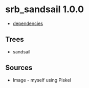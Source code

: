 srb_sandsail 1.0.0
====
* [dependencies](./dependencies.json)

Trees
----

* sandsail

Sources
----

* Image - myself using Piskel
